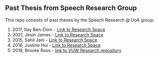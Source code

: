 ## Past Thesis from Speech Research Group
This repo consists of past theses by the Speech Research @ UoA group:

1. 2017, Itay Ben-Dom - [Link to Research Space](https://researchspace.auckland.ac.nz/handle/2292/35845)
2. 2021, Jesin James - [Link to Research Space](https://researchspace.auckland.ac.nz/handle/2292/57045)
3. 2015, Sahil Jain - [Link to Research Space](https://researchspace.auckland.ac.nz/handle/2292/27521)
4. 2016, Justine Hui - [Link to Research Space](https://researchspace.auckland.ac.nz/handle/2292/29234)
5. 2018, Brooke Ross - [link to VUW Research repository](https://researcharchive.vuw.ac.nz/handle/10063/7972)
